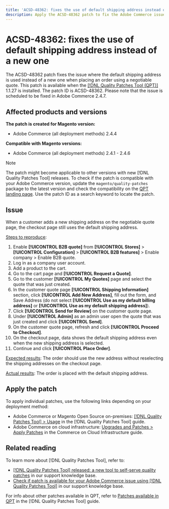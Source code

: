 ```yaml
---
title: 'ACSD-48362: fixes the use of default shipping address instead of a new one'
description: Apply the ACSD-48362 patch to fix the Adobe Commerce issue where the default shipping address is used instead of a new one when placing an order using a negotiable quote.
---
```


# ACSD-48362: fixes the use of default shipping address instead of a new one

The ACSD-48362 patch fixes the issue where the default shipping address is used instead of a new one when placing an order using a negotiable quote. This patch is available when the [[!DNL Quality Patches Tool (QPT)]](/help/announcements/adobe-commerce-announcements/magento-quality-patches-released-new-tool-to-self-serve-quality-patches.md) 1.1.27 is installed. The patch ID is ACSD-48362. Please note that the issue is scheduled to be fixed in Adobe Commerce 2.4.7.

## Affected products and versions

**The patch is created for Magento version:**

* Adobe Commerce (all deployment methods) 2.4.4

**Compatible with Magento versions:**

* Adobe Commerce (all deployment methods) 2.4.1 - 2.4.6

>[!NOTE]
>
>The patch might become applicable to other versions with new [!DNL Quality Patches Tool] releases. To check if the patch is compatible with your Adobe Commerce version, update the `magento/quality-patches` package to the latest version and check the compatibility on the [QPT landing page](https://experienceleague.adobe.com/tools/commerce-quality-patches/index.html). Use the patch ID as a search keyword to locate the patch.

## Issue

When a customer adds a new shipping address on the negotiable quote page, the checkout page still uses the default shipping address. 

<u>Steps to reproduce</u>:

1. Enable **[!UICONTROL B2B quote]** from **[!UICONTROL Stores]** > **[!UICONTROL Configuration]** > **[!UICONTROL B2B features]** > Enable company > Enable B2B quote.
1. Log in as a company user account.
1. Add a product to the cart.
1. Go to the cart page and **[!UICONTROL Request a Quote]**.
1. Go to the customer **[!UICONTROL My Quotes]** page and select the quote that was just created.
1. In the customer quote page **[!UICONTROL Shipping Information]** section, click **[!UICONTROL Add New Address]**, fill out the form, and Save Address (do not select **[!UICONTROL Use as my default billing address]** or **[!UICONTROL Use as my default shipping address]**).
1. Click **[!UICONTROL Send for Review]** on the customer quote page.
1. Under **[!UICONTROL Admin]** as an admin user open the quote that was just created and click **[!UICONTROL Send]**.
1. On the customer quote page, refresh and click **[!UICONTROL Proceed to Checkout]**.
1. On the checkout page, data shows the default shipping address even when the new shipping address is selected.
1. Continue and click **[!UICONTROL Place Order]**.

<u>Expected results</u>:
The order should use the new address without reselecting the shipping addresses on the checkout page.

<u>Actual results</u>:
The order is placed with the default shipping address.

## Apply the patch

To apply individual patches, use the following links depending on your deployment method:

* Adobe Commerce or Magento Open Source on-premises: [[!DNL Quality Patches Tool] > Usage](https://experienceleague.adobe.com/docs/commerce-operations/tools/quality-patches-tool/usage.html) in the [!DNL Quality Patches Tool] guide.
* Adobe Commerce on cloud infrastructure: [Upgrades and Patches > Apply Patches](https://experienceleague.adobe.com/docs/commerce-cloud-service/user-guide/develop/upgrade/apply-patches.html) in the Commerce on Cloud Infrastructure guide. 

## Related reading

To learn more about [!DNL Quality Patches Tool], refer to:

* [[!DNL Quality Patches Tool] released: a new tool to self-serve quality patches](/help/announcements/adobe-commerce-announcements/magento-quality-patches-released-new-tool-to-self-serve-quality-patches.md) in our support knowledge base.
* [Check if patch is available for your Adobe Commerce issue using [!DNL Quality Patches Tool]](/help/support-tools/patches-available-in-qpt-tool/check-patch-for-magento-issue-with-magento-quality-patches.md) in our support knowledge base.

For info about other patches available in QPT, refer to [Patches available in QPT](https://experienceleague.adobe.com/tools/commerce-quality-patches/index.html) in the [!DNL Quality Patches Tool] guide.
